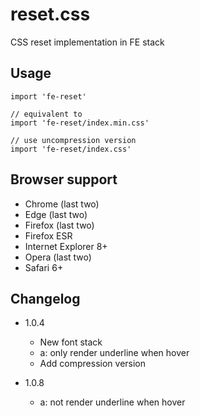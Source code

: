 # reset.css

CSS reset implementation in FE stack

## Usage

```
import 'fe-reset'

// equivalent to
import 'fe-reset/index.min.css'

// use uncompression version
import 'fe-reset/index.css'
```

## Browser support

- Chrome (last two)
- Edge (last two)
- Firefox (last two)
- Firefox ESR
- Internet Explorer 8+
- Opera (last two)
- Safari 6+

## Changelog

- 1.0.4
  + New font stack
  + a: only render underline when hover
  + Add compression version

- 1.0.8
  + a: not render underline when hover
